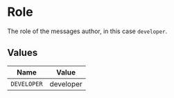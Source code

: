 # Role

The role of the messages author, in this case  `developer`.


## Values

| Name        | Value       |
| ----------- | ----------- |
| `DEVELOPER` | developer   |